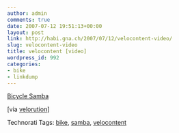 ```yaml
---
author: admin
comments: true
date: 2007-07-12 19:51:13+00:00
layout: post
link: http://habi.gna.ch/2007/07/12/velocontent-video/
slug: velocontent-video
title: velocontent [video]
wordpress_id: 992
categories:
- bike
- linkdump
---
```


[Bicycle Samba](http://myspacetv.com/index.cfm?fuseaction=vids.individual&videoid=745906)  
  
  
  

[via [velorution](http://www.velorution.biz/?p=1355)]




Technorati Tags: [bike](http://www.technorati.com/tag/bike), [samba](http://www.technorati.com/tag/samba), [velocontent](http://www.technorati.com/tag/velocontent)
